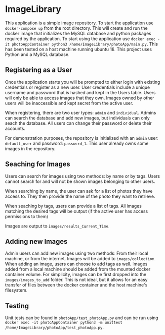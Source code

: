 # ImageLibrary 
This application is a simple image repository. To start the application use `docker-compose up` from the root directory. 
This will create and run the docker image that initializes the MySQL database and python packages required by the application. To start using the application use `docker exec -it photoAppContainer python3 /home/ImageLibrary/photoApp/main.py`. This has been tested on a host machine running ubuntu 18. This project uses Python and a MySQL database.

## Registering as a User
Once the application starts you will be prompted to either login with existing credentials or register as a new user. User credentials include a unique username and password that is hashed and kept in the Users table. 
Users will only be able to access images that they own. Images owned by other users will be inaccessible and kept secret from the active user.

When registering, there are two user types: `admin` and `individual`. Admins can search the database and add new images, but individuals can only seach the database. All users can change their password or delete their accounts.

For demonstration purposes, the repository is initialized with an `admin` user: `default_user` and password: `password_1`. This user already owns some images in the repository.

## Seaching for Images
Users can search for images using two methods: by name or by tags. Users cannot search for and will not be shown images belonging to other users.

When searching by name, the user can ask for a list of photos they have access to. They then provide the name of the photo they want to retrieve. 

When seaching by tags, users can provide a list of tags. All images matching the desired tags will be output (if the active user has access permissions to them)

Images are output to `images/results_Current_Time`.
## Adding new Images
Admin users can add new images using two methods: From their local machine, or from the internet. Images will be added to `images/collection`. When adding an image, users can choose to add tags as well. Images added from a local machine should be added from the mounted docker container volume. For simplicity, images can be first dropped into the `images/images_to_add` folder. This is not ideal, but it allows for an easy transfer of files between the docker container and the host machine's filesystem.

## Testing
Unit tests can be found in `photoApp/test_photoApp.py` and can be run using `docker exec -it photoAppContainer python3 -m unittest /home/ImageLibrary/photoApp/test_photoApp.py`.


